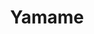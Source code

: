---
layout: place
title: "Yamame"
permalink: /california/rancho-santa-margarita/yamame.html
stateAbbr: CA
stateName: California
cityName: Rancho Santa Margarita
seo:
  name: "Yamame"
  type: Restaurant
  links: http://www.yamamersm.com/
description: "Looking for sushi in Rancho Santa Margarita, California? Check out Yamame for a delightful Japanese dining experience. Enjoy a variety of sushi and other dis..."
place_id: ChIJ9Sir7hzr3IARNi0kRHih6XI
photos:
  - name: >-
      places/ChIJ9Sir7hzr3IARNi0kRHih6XI/photos/AeeoHcIIcNLKAC5bo0Un_mDv_qShXYr4SSInNa716_1hi8c_tdee3z_pTuL5VQDqgBPrqsUw2dvIRPM1onYzGoPTu0lCt20GxsT2pKR1fKcvrjTmGfaUNwiVykmu_NK7NqsLqD67MBMjFqpKj8pkVrsdDPyfpBUm1-nAyK7mD9D1MkoSsNoWqT0GLpVgrC77nuO3dQQygwb7BY43QVaNc1k32AeQWwt8VFVgjXnQQ_naC3YOaGWz-rg2WdvRA0KP6X7E1EQyfxiSddnHMOFal7S98tQlJOjXYmvM0l0NeWFilqCGvC_HPQ7UUrB250D_98ed84oZBJMyphf7CZdAFsG2je4l5mL00KQyn1pHp6oKdMDR3K7GCkUHFiPuLJ_EYiDUX89PK707nHi6OlK-ePHA-A12wditso-wInmUxbWmRLeCX5Vd
    widthPx: 4032
    heightPx: 3024
    authorAttributions:
      - displayName: Christian Lee
        uri: https://maps.google.com/maps/contrib/113402378191561116916
        photoUri: >-
          https://lh3.googleusercontent.com/a-/ALV-UjUn5-e1MUiDfmLhYEL16JKTETVjpOiEChKPp1QtL2mwoxiBJg7Q=s100-p-k-no-mo
    flagContentUri: >-
      https://www.google.com/local/imagery/report/?cb_client=maps_api_places.places_api&image_key=!1e10!2sCIHM0ogKEICAgIDarfGiqAE&hl=en-US
    googleMapsUri: >-
      https://www.google.com/maps/place//data=!3m4!1e2!3m2!1sCIHM0ogKEICAgIDarfGiqAE!2e10!4m2!3m1!1s0x80dceb1ceeab28f5:0x72e9a17844242d36
  - name: >-
      places/ChIJ9Sir7hzr3IARNi0kRHih6XI/photos/AeeoHcIHbr3Rd3t4KpNMjRtCxSqWNl2adT0BPxBLJ9ZUYQH-FaXPFmEIiT41pOor00wD49sRyhz0Xm4dXacBCrjeE5TFzoCyRgpqZMOOLngEizvmqZEeKw4WHoczCvC9FCfVS4jbfQ2hwGJCCS6-TiyZUkWLqg0hCnwgnuH9Q9HmQRKc_Nc_QRltUSRZ8_yD9NIPrN3TAGf7O_ghQiInS_-2U0IOemT7111dlxil6F3DVOiv7rr9jX3IZKxqI6-V6KG_NhIKr9jJgAKwC3kH3dHyu9iX_23SvaeqFDOL8eQR1FgwTA
    widthPx: 4032
    heightPx: 3024
    authorAttributions:
      - displayName: Yamame
        uri: https://maps.google.com/maps/contrib/106210417398852424643
        photoUri: >-
          https://lh3.googleusercontent.com/a-/ALV-UjXKi2Mt96Tp6faX_db9pnf_1curnNChFCBsTKs_97rySQ_AhA0=s100-p-k-no-mo
    flagContentUri: >-
      https://www.google.com/local/imagery/report/?cb_client=maps_api_places.places_api&image_key=!1e10!2sAF1QipP8dtk4YvTWnBPAdhI8UnEpX6Hnqa_VNiKXSxhg&hl=en-US
    googleMapsUri: >-
      https://www.google.com/maps/place//data=!3m4!1e2!3m2!1sAF1QipP8dtk4YvTWnBPAdhI8UnEpX6Hnqa_VNiKXSxhg!2e10!4m2!3m1!1s0x80dceb1ceeab28f5:0x72e9a17844242d36
  - name: >-
      places/ChIJ9Sir7hzr3IARNi0kRHih6XI/photos/AeeoHcLX5ilsKtawaZege1znh0CDiJR3Dap-rioXZ-tRDfFQ7qXyOOZGgkwZpEfpHY2gHIH7oMrmPWsW7OXmGV_7bqCKkul4MyZdRv0blhPZma645XTbeMcDuJgnOSiU-QqbvcJL2zQjMc0hysFJO2drYEa1iMjD4WJeLKZdFY3l6cdqLgDj_0IOozfXH73Q7KnMAuPT4nQ57AZWDjTEFJnUK4rX7Q5BNGd0jt8eILiwMIjk0MTUnTqxjkanKDs6Rd4woxGUbxKS0v5DvuioI5dpOtpKM78iOOFWQl4EfzlRCch8qojCEg2QEXof8fLT449QWZZ_wk9mU8j7jrmZiuocD94nm-KYzwHHfHHLn9H_ohs6I0LJsERBpVq3aeecSgiVqHxp8ieU1cMIQFqLljLOUtKzktGrs1fQm_IUbeH9pUC9EQ
    widthPx: 3024
    heightPx: 4032
    authorAttributions:
      - displayName: Sahar Meshksar
        uri: https://maps.google.com/maps/contrib/109845385434624930085
        photoUri: >-
          https://lh3.googleusercontent.com/a-/ALV-UjVUyTWzJbWsaUdBkbqwXvVoRL0jjag2UTMibUZS181rW-tlj9kx=s100-p-k-no-mo
    flagContentUri: >-
      https://www.google.com/local/imagery/report/?cb_client=maps_api_places.places_api&image_key=!1e10!2sCIHM0ogKEICAgICxyqmUdw&hl=en-US
    googleMapsUri: >-
      https://www.google.com/maps/place//data=!3m4!1e2!3m2!1sCIHM0ogKEICAgICxyqmUdw!2e10!4m2!3m1!1s0x80dceb1ceeab28f5:0x72e9a17844242d36
  - name: >-
      places/ChIJ9Sir7hzr3IARNi0kRHih6XI/photos/AeeoHcLZl0N3kdLdRPSKqEF70ycnLr59xRMU8A96rmcjpcvVKf6zQsS0__if8BHCf5PBPduhcZJUhRxX-FywxPLUDFnZB-TrhXXeZao2ZgevjxbHTfC3CKKpyJg5ImTv7C-Ps_0L1GnPnIRJE90ft1SA4AYB1erY0m7vzPN49d5rwzn84mxjgDR4VidCX3iV-K-0bXgfeUVCttcA_Xc0xb1uGy_FuX9XsgXNJAXYAiSGLXFay-7-i1ytE-bnZ3OC215ACet3_aS4ltA3377FwSKpwgHjjRV_h1c0fCgvILc7er5_mM3LSXU8NtGQKuZIJ9xcqeqNXj8WY2-ukXIOeOJnz026Oe-cI0Prfv1PN5U8wWhcVLwlfCQMSrgWe0tiiUSslOiAWx7qE7G1L3wcVv-AZl10Lox4hhK_LjCzl_XTynFwwHE
    widthPx: 2992
    heightPx: 2992
    authorAttributions:
      - displayName: duangtip rabieb
        uri: https://maps.google.com/maps/contrib/109830161622618119513
        photoUri: >-
          https://lh3.googleusercontent.com/a-/ALV-UjWsu63lpxQA0ZR7ZKGE8VYRX96RKdHyVak8DqpqO0cxPfpqt1Ds=s100-p-k-no-mo
    flagContentUri: >-
      https://www.google.com/local/imagery/report/?cb_client=maps_api_places.places_api&image_key=!1e10!2sCIHM0ogKEICAgICbgLX0zwE&hl=en-US
    googleMapsUri: >-
      https://www.google.com/maps/place//data=!3m4!1e2!3m2!1sCIHM0ogKEICAgICbgLX0zwE!2e10!4m2!3m1!1s0x80dceb1ceeab28f5:0x72e9a17844242d36
  - name: >-
      places/ChIJ9Sir7hzr3IARNi0kRHih6XI/photos/AeeoHcIkI3l0xjBKX3qFi2nQ6XOIvBok2HXHu4hzRANa3zHkunvPKGZUS6XDmUrcaTewicFjwvCD3g-jrB2wrOV9GiiaRkmGCynhE91J6ZMCQ-7sFNemqM65qVI9v8aVmjJPVuVHlZAnflUVDAmgTge0Y3bndbgpMONADl8wFc1AR8z4wOJl5ZJ3NE5WDU_WqHxYYU0myTj8btoksGgauAfPxRCFEQezeWmHjs-feQubyy0l9NdCnM5hU1BZk5_56GfSMUR7t76dD33B9BD2hcQnNVaipZx3N8d9GTW-ZXnNE1SPouBtKAO742zehFsIlUyL_e5-NtS-vy5TfyJ8UGeu60Xh58z9R8RswJGgya_sMx8jTje0Mdhpj1xSDShcn6E42swO3jHipRMy1tAD7lhdtjJtg_9uf1IxB_07Wvev_2k54luV
    widthPx: 2268
    heightPx: 1504
    authorAttributions:
      - displayName: Jackie H
        uri: https://maps.google.com/maps/contrib/107822961772948785407
        photoUri: >-
          https://lh3.googleusercontent.com/a-/ALV-UjU10eeGkOPo4xoXbZcWiDLscmQGBO-ty-vx5CV_T3aFfpj3CMgnsw=s100-p-k-no-mo
    flagContentUri: >-
      https://www.google.com/local/imagery/report/?cb_client=maps_api_places.places_api&image_key=!1e10!2sCIHM0ogKEICAgICf_vPBhgE&hl=en-US
    googleMapsUri: >-
      https://www.google.com/maps/place//data=!3m4!1e2!3m2!1sCIHM0ogKEICAgICf_vPBhgE!2e10!4m2!3m1!1s0x80dceb1ceeab28f5:0x72e9a17844242d36
  - name: >-
      places/ChIJ9Sir7hzr3IARNi0kRHih6XI/photos/AeeoHcIFcXsoJhDkWEDZREvCp-gYUQ-M-YCh2K-pVr7Q2XjlHgIS1V5APXNGSuOG8L4-N6ImXjIRP2x3ReoOPgUqFb4GWkALELsQ3tsLBY2CmxaRiftmxPUdIZipyKvh31_XGjdMOZjK7HKALtiYFBRgET4K6rp-O5UgK1FV9noQ2NZ_9h5yXtK5937Rh2yopJkDYAJoWD4BLpvi-vR-RbR9TN5DPJIHD-u_bZ4P-TUFeFGN2HCif5_cQX3JInJUq1uww9a9jzEeloRW_71An16Sx4TxyCMbKFjsuYW9M2CHeBIpUM3ZXkAinE2DloVa6DPA3wARoisktvqWTdp19AfrVVI-rbuxcC3Rkl8UyOIT8cYao_m5KXgymYmvgPdaIHbQHQtP6xe_XdxuQ8GJMvJ3B1oQIZTdZJ0BTHcClZL6aHGB-w
    widthPx: 2408
    heightPx: 1806
    authorAttributions:
      - displayName: Jamie N
        uri: https://maps.google.com/maps/contrib/106855567394760269849
        photoUri: >-
          https://lh3.googleusercontent.com/a/ACg8ocIIdEDX12NGAdKmFp8KU51rz01U6_eCxmkfi9yOou6JrgY2n-o=s100-p-k-no-mo
    flagContentUri: >-
      https://www.google.com/local/imagery/report/?cb_client=maps_api_places.places_api&image_key=!1e10!2sCIHM0ogKEICAgIDE2r3FLQ&hl=en-US
    googleMapsUri: >-
      https://www.google.com/maps/place//data=!3m4!1e2!3m2!1sCIHM0ogKEICAgIDE2r3FLQ!2e10!4m2!3m1!1s0x80dceb1ceeab28f5:0x72e9a17844242d36
  - name: >-
      places/ChIJ9Sir7hzr3IARNi0kRHih6XI/photos/AeeoHcKkzh4A4gi3m5Qu3BrsL4LoKA3IHah49CMBmV5ipUiPrx_3H9duL8gZ0nvYaBEAW7_6ZbzE63oRyfGg-qN3va_3ZIV_pWUufAvXWKe0EF9qOA8PAFPDGtozuzJJUyNkJOAIlvv74HKzifeV9AG0Zj3E8EsrCuuMTVGdwztNQi939LxO_IE0m_6HK6Rk-vBpw5xn4IknaH5VjlFI2k-iThaGmxSl3K3jG8F5rew8fiqGamu0_SXgnDm6Nr0X4keNCUxfJaQ-HO1OEgRYQMtS_tg5aaI5pMpvatdIBgOBDargO7YX2Gn6nTa0ncMvH7LLlvxemMOyRfdWi9bHrZYb3wi_304CQZ5lT9wTXRSrLqIa14NFCW5D_RLSxrPq_-UT-zFzSsom_nvPNbCMcNmuhfKayliVMtU8-CnlFb5QWEc
    widthPx: 4032
    heightPx: 3024
    authorAttributions:
      - displayName: Dawn Faessler
        uri: https://maps.google.com/maps/contrib/102759073645981086787
        photoUri: >-
          https://lh3.googleusercontent.com/a-/ALV-UjXEuA-joAyklicHu2yedX_lYyoBaq4_Ol7FiCpefsb2oubSmOhc=s100-p-k-no-mo
    flagContentUri: >-
      https://www.google.com/local/imagery/report/?cb_client=maps_api_places.places_api&image_key=!1e10!2sCIHM0ogKEICAgID23KTNYw&hl=en-US
    googleMapsUri: >-
      https://www.google.com/maps/place//data=!3m4!1e2!3m2!1sCIHM0ogKEICAgID23KTNYw!2e10!4m2!3m1!1s0x80dceb1ceeab28f5:0x72e9a17844242d36
  - name: >-
      places/ChIJ9Sir7hzr3IARNi0kRHih6XI/photos/AeeoHcJiZ0QuxlIPgRmm3Fj1MuLIhcaiUXs5wFZ6jlau_5N3BpKStfZqVV2LDZNylSDndIgUkOZifEwGpgNCn_vmy7R879S3Ks7ou7TMelrC2ivYCFji5GoT8IgUkzuzWlSJeB-NYsA0otKJ9cT-f0X_pR1IEiHVCDR9uYXxmYTJLiylIaaqlKcBSmb0Fl_iHsHVGWSxKgpDLSZf6UhZMJ5pyI9A4G2CKJ5gXktTBeIi1PRD-1pg4CioKrW-BtVqbWiQfw6HECSrQe7hmUk_KQ9hdmc1w-spiLGz-3fWUSFMHQbrVwiwV2ZmqOKT2qObq4jdrRjNuE2kYD0iGfRNo_ItgvqU2g_-ioY6NSM_5VndY2tfU3YMREiTpeket60cmweof_FuXjOWYelebpbOtWO5SB1OrIDbEsvUIb9qbEFiXIM
    widthPx: 1801
    heightPx: 3773
    authorAttributions:
      - displayName: Jackie H
        uri: https://maps.google.com/maps/contrib/107822961772948785407
        photoUri: >-
          https://lh3.googleusercontent.com/a-/ALV-UjU10eeGkOPo4xoXbZcWiDLscmQGBO-ty-vx5CV_T3aFfpj3CMgnsw=s100-p-k-no-mo
    flagContentUri: >-
      https://www.google.com/local/imagery/report/?cb_client=maps_api_places.places_api&image_key=!1e10!2sCIHM0ogKEICAgIC96KWLcQ&hl=en-US
    googleMapsUri: >-
      https://www.google.com/maps/place//data=!3m4!1e2!3m2!1sCIHM0ogKEICAgIC96KWLcQ!2e10!4m2!3m1!1s0x80dceb1ceeab28f5:0x72e9a17844242d36
  - name: >-
      places/ChIJ9Sir7hzr3IARNi0kRHih6XI/photos/AeeoHcLU_YWAn4h6sQY-6dMkSx4QkJ_pUaySdi_mIUMx5CCThli5AfZJ32orWQ0iyPX0egRmY9lG0feoqFhd6KUInhEfm5JeFsqgYZO7-u6jqkwF-zIbwglu2FjJk0qaqcM8ubq_OvuDpNZ6CLYGNTQjOByFN_DVSVQ330UYUoAAsENOCgGQb79JGSEM96t7Etx9EtSxnQm8PRwdH4ugihfNuD0Ktcn-XiOZkycFZH_Ae81XFWuzXO-f6nFiSG2e2c1yk8pJjhT6jHmfp-H3VBnMxnvcg1AklqSd2slc5_0zfVH8Sw
    widthPx: 3000
    heightPx: 4000
    authorAttributions:
      - displayName: Yamame
        uri: https://maps.google.com/maps/contrib/106210417398852424643
        photoUri: >-
          https://lh3.googleusercontent.com/a-/ALV-UjXKi2Mt96Tp6faX_db9pnf_1curnNChFCBsTKs_97rySQ_AhA0=s100-p-k-no-mo
    flagContentUri: >-
      https://www.google.com/local/imagery/report/?cb_client=maps_api_places.places_api&image_key=!1e10!2sAF1QipNlmgNmy-2H48YClJOLavcPSYbKXyuNQzLZFDHq&hl=en-US
    googleMapsUri: >-
      https://www.google.com/maps/place//data=!3m4!1e2!3m2!1sAF1QipNlmgNmy-2H48YClJOLavcPSYbKXyuNQzLZFDHq!2e10!4m2!3m1!1s0x80dceb1ceeab28f5:0x72e9a17844242d36
  - name: >-
      places/ChIJ9Sir7hzr3IARNi0kRHih6XI/photos/AeeoHcJMqSNZRc_3znnlvY_ow7LIxxj3b5QaZptJwatdfcs9KFmQiooj9a-90bTzkDFHlobbEo7x6-1Nv1EWculha9HCsKocqfxzZAFDaHAgsr0JD2tBT0guyenr3iTms-AMb6s8ksMwyN-dtE8nUQnPHP9n1IQRkeTKEPLqtE9POXLMKSH0faLviGviqRkoSytNMqNXY8RJSMmAAZ-NWADHoOaTkwNAYx1IT-xhHG1Q9EVgJpH31FONYC5Q1fGLTfsl_6BZXAzosu2iyfr-FwbzAofJzMlOCdsCs04mPv6iJ21FrB7U9ui2XhJVvDqLpm4sU6Omrlz5EyZ46CDQcnbwEolWvSJ44RvaQy01BElgzaDiIZh9PBSdEK_SgIcRk9B12V5XblJegEe8CwzJHFIzr8PXyhynIKGY0VznZdp9WydDCqyx
    widthPx: 4032
    heightPx: 3024
    authorAttributions:
      - displayName: Luis Veliz
        uri: https://maps.google.com/maps/contrib/104115254950256865338
        photoUri: >-
          https://lh3.googleusercontent.com/a/ACg8ocIeXGEcmLeuzZFKxG2LQTpHZazwkhkm7GsKpcf3VDNlIDSWdUA=s100-p-k-no-mo
    flagContentUri: >-
      https://www.google.com/local/imagery/report/?cb_client=maps_api_places.places_api&image_key=!1e10!2sCIHM0ogKEICAgICU8rrJnQE&hl=en-US
    googleMapsUri: >-
      https://www.google.com/maps/place//data=!3m4!1e2!3m2!1sCIHM0ogKEICAgICU8rrJnQE!2e10!4m2!3m1!1s0x80dceb1ceeab28f5:0x72e9a17844242d36
address: 31441 Santa Margarita Pkwy, Rancho Santa Margarita, CA 92688, USA
street: 31441 Santa Margarita Pkwy
city: Rancho Santa Margarita
state: CA
zip: '92688'
country: USA
neighborhood: null
latitude: '33.650166'
longitude: '-117.582740'
accessibility_options:
  wheelchairAccessibleParking: true
  wheelchairAccessibleEntrance: true
  wheelchairAccessibleRestroom: true
  wheelchairAccessibleSeating: true
business_status: OPERATIONAL
name: Yamame
google_maps_links:
  directionsUri: >-
    https://www.google.com/maps/dir//''/data=!4m7!4m6!1m1!4e2!1m2!1m1!1s0x80dceb1ceeab28f5:0x72e9a17844242d36!3e0
  placeUri: https://maps.google.com/?cid=8280326927808736566
  writeAReviewUri: >-
    https://www.google.com/maps/place//data=!4m3!3m2!1s0x80dceb1ceeab28f5:0x72e9a17844242d36!12e1
  reviewsUri: >-
    https://www.google.com/maps/place//data=!4m4!3m3!1s0x80dceb1ceeab28f5:0x72e9a17844242d36!9m1!1b1
  photosUri: >-
    https://www.google.com/maps/place//data=!4m3!3m2!1s0x80dceb1ceeab28f5:0x72e9a17844242d36!10e5
primary_type: Japanese Restaurant
opening_hours:
  regular: null
  current: null
secondary_opening_hours:
  regular:
    weekdayDescriptions: null
    type: null
  current:
    weekdayDescriptions: null
    type: null
phone: (949) 713-1818
price_level: PRICE_LEVEL_MODERATE
price_range: null
rating: '4.7'
rating_count: 177
website: http://www.yamamersm.com/
reviews:
  - name: >-
      places/ChIJ9Sir7hzr3IARNi0kRHih6XI/reviews/ChdDSUhNMG9nS0VJQ0FnSUM5NktXRnFBRRAB
    relativePublishTimeDescription: 3 months ago
    rating: 5
    text:
      text: >-
        It is a very small restaurant with about 4 tables inside,  6 tables
        outside and a small bar.  Do make a reservation as they fill up quickly!
        We sat outside in February but it was fine because they have lots of
        heaters! You can also get a partial view  of the lake from their
        patio.The service is prompt and friendly and food is delicious.
      languageCode: en
    originalText:
      text: >-
        It is a very small restaurant with about 4 tables inside,  6 tables
        outside and a small bar.  Do make a reservation as they fill up quickly!
        We sat outside in February but it was fine because they have lots of
        heaters! You can also get a partial view  of the lake from their
        patio.The service is prompt and friendly and food is delicious.
      languageCode: en
    authorAttribution:
      displayName: Jackie H
      uri: https://www.google.com/maps/contrib/107822961772948785407/reviews
      photoUri: >-
        https://lh3.googleusercontent.com/a-/ALV-UjU10eeGkOPo4xoXbZcWiDLscmQGBO-ty-vx5CV_T3aFfpj3CMgnsw=s128-c0x00000000-cc-rp-mo-ba6
    publishTime: '2025-01-03T21:45:47.843169Z'
    flagContentUri: >-
      https://www.google.com/local/review/rap/report?postId=ChdDSUhNMG9nS0VJQ0FnSUM5NktXRnFBRRAB&d=17924085&t=1
    googleMapsUri: >-
      https://www.google.com/maps/reviews/data=!4m6!14m5!1m4!2m3!1sChdDSUhNMG9nS0VJQ0FnSUM5NktXRnFBRRAB!2m1!1s0x80dceb1ceeab28f5:0x72e9a17844242d36
  - name: >-
      places/ChIJ9Sir7hzr3IARNi0kRHih6XI/reviews/ChdDSUhNMG9nS0VJQ0FnSUNwbDQyTXFBRRAB
    relativePublishTimeDescription: a year ago
    rating: 5
    text:
      text: >-
        2nd time dining here :) Sushi is fresh and yummy, service is friendly
        and swift. Price is pretty high but worth it. We'll definitely be coming
        back :)
      languageCode: en
    originalText:
      text: >-
        2nd time dining here :) Sushi is fresh and yummy, service is friendly
        and swift. Price is pretty high but worth it. We'll definitely be coming
        back :)
      languageCode: en
    authorAttribution:
      displayName: Angela V.
      uri: https://www.google.com/maps/contrib/108314179726710429797/reviews
      photoUri: >-
        https://lh3.googleusercontent.com/a-/ALV-UjWTI_mDFp2ExRtAzutroTbb7dMIOy6NgIlgsGy8XUFp9igC0h8yIA=s128-c0x00000000-cc-rp-mo-ba3
    publishTime: '2023-08-12T04:11:43.424971Z'
    flagContentUri: >-
      https://www.google.com/local/review/rap/report?postId=ChdDSUhNMG9nS0VJQ0FnSUNwbDQyTXFBRRAB&d=17924085&t=1
    googleMapsUri: >-
      https://www.google.com/maps/reviews/data=!4m6!14m5!1m4!2m3!1sChdDSUhNMG9nS0VJQ0FnSUNwbDQyTXFBRRAB!2m1!1s0x80dceb1ceeab28f5:0x72e9a17844242d36
  - name: >-
      places/ChIJ9Sir7hzr3IARNi0kRHih6XI/reviews/ChZDSUhNMG9nS0VJQ0FnSUNLcExmdFVnEAE
    relativePublishTimeDescription: 4 years ago
    rating: 4
    text:
      text: >-
        Very nice food, service and vibe. The Yamame sashimi plate was fresh and
        delicious. The cuts were thick, which allows one to actually taste the
        fish as one have to chew more. I liked the presentation as well, very
        natural and creative. The only issue I found was that it was a bit
        pricey. The yakisoba was well done and was not as sweet and drenched in
        teriyaki sauce. I liked the wooden bowl it was served in. Karage chicken
        was probably my favorite here, well fried, crunch on the outside and
        juicy on the inside. I could taste the chicken that was well seasoned.
        The edamame was decent, but the portion could be more generous. The udon
        was a bit disappointing, although the noodles were chewy and seemed
        fresh. The soup base was a bit flat, having no depth or "udon" flavor,
        just salty and soy sauce flavor. Tempura was pretty well done, except
        that sweet potatoes were still a bit hard, which means it could have
        used a few more seconds in the fryer. Overall, it was pleasant and good,
        especially the servers were trying their best to be as friendly as
        possible although they were swamped, and my server took a bit long to
        bring out the appetizer gioza, as well as extra napkins.
      languageCode: en
    originalText:
      text: >-
        Very nice food, service and vibe. The Yamame sashimi plate was fresh and
        delicious. The cuts were thick, which allows one to actually taste the
        fish as one have to chew more. I liked the presentation as well, very
        natural and creative. The only issue I found was that it was a bit
        pricey. The yakisoba was well done and was not as sweet and drenched in
        teriyaki sauce. I liked the wooden bowl it was served in. Karage chicken
        was probably my favorite here, well fried, crunch on the outside and
        juicy on the inside. I could taste the chicken that was well seasoned.
        The edamame was decent, but the portion could be more generous. The udon
        was a bit disappointing, although the noodles were chewy and seemed
        fresh. The soup base was a bit flat, having no depth or "udon" flavor,
        just salty and soy sauce flavor. Tempura was pretty well done, except
        that sweet potatoes were still a bit hard, which means it could have
        used a few more seconds in the fryer. Overall, it was pleasant and good,
        especially the servers were trying their best to be as friendly as
        possible although they were swamped, and my server took a bit long to
        bring out the appetizer gioza, as well as extra napkins.
      languageCode: en
    authorAttribution:
      displayName: Los Angeles
      uri: https://www.google.com/maps/contrib/117023899757603933671/reviews
      photoUri: >-
        https://lh3.googleusercontent.com/a-/ALV-UjXs2yq30Ie9n7vDM0OfXUhgZ0DNAwiNiTUc3uf_BxBt2auszA4=s128-c0x00000000-cc-rp-mo-ba6
    publishTime: '2021-03-29T03:04:35.584612Z'
    flagContentUri: >-
      https://www.google.com/local/review/rap/report?postId=ChZDSUhNMG9nS0VJQ0FnSUNLcExmdFVnEAE&d=17924085&t=1
    googleMapsUri: >-
      https://www.google.com/maps/reviews/data=!4m6!14m5!1m4!2m3!1sChZDSUhNMG9nS0VJQ0FnSUNLcExmdFVnEAE!2m1!1s0x80dceb1ceeab28f5:0x72e9a17844242d36
  - name: >-
      places/ChIJ9Sir7hzr3IARNi0kRHih6XI/reviews/ChZDSUhNMG9nS0VJQ0FnSURRODhickVnEAE
    relativePublishTimeDescription: 8 years ago
    rating: 5
    text:
      text: >-
        My girlfriend and I enjoyed a fantastic dinner here after a walk around
        the lake. We had the Wahu and Gimo special rolls and they were superb!
        Fresh and masterfully crafted. This is our new favorite Sushi place.
      languageCode: en
    originalText:
      text: >-
        My girlfriend and I enjoyed a fantastic dinner here after a walk around
        the lake. We had the Wahu and Gimo special rolls and they were superb!
        Fresh and masterfully crafted. This is our new favorite Sushi place.
      languageCode: en
    authorAttribution:
      displayName: Adrian S
      uri: https://www.google.com/maps/contrib/105553853526638396273/reviews
      photoUri: >-
        https://lh3.googleusercontent.com/a-/ALV-UjXv1PgZuN45XwmjevUdO2q9QnlJQIxfc01h0Rxk7CrQJPSahIn7Og=s128-c0x00000000-cc-rp-mo-ba4
    publishTime: '2016-11-19T12:31:59.932Z'
    flagContentUri: >-
      https://www.google.com/local/review/rap/report?postId=ChZDSUhNMG9nS0VJQ0FnSURRODhickVnEAE&d=17924085&t=1
    googleMapsUri: >-
      https://www.google.com/maps/reviews/data=!4m6!14m5!1m4!2m3!1sChZDSUhNMG9nS0VJQ0FnSURRODhickVnEAE!2m1!1s0x80dceb1ceeab28f5:0x72e9a17844242d36
  - name: >-
      places/ChIJ9Sir7hzr3IARNi0kRHih6XI/reviews/ChdDSUhNMG9nS0VJQ0FnSURwc2FPZGpRRRAB
    relativePublishTimeDescription: a year ago
    rating: 5
    text:
      text: >-
        The food was sooooo good and fresh. I got the Koko roll and shared with
        my two family members who also got rolls, Yakisoba and miso soup. The
        fish tasted great and the sauces were very flavorful! And there was a
        pretty good amount for the price! The people severing were so kind and
        kept checking up on us.
      languageCode: en
    originalText:
      text: >-
        The food was sooooo good and fresh. I got the Koko roll and shared with
        my two family members who also got rolls, Yakisoba and miso soup. The
        fish tasted great and the sauces were very flavorful! And there was a
        pretty good amount for the price! The people severing were so kind and
        kept checking up on us.
      languageCode: en
    authorAttribution:
      displayName: Hailey McCain
      uri: https://www.google.com/maps/contrib/114258071776665738755/reviews
      photoUri: >-
        https://lh3.googleusercontent.com/a-/ALV-UjXRpo7-5Lgfefaj7YLU0lWP1OY_e3lRxRLBoTWUVrphBXsr9lpm=s128-c0x00000000-cc-rp-mo-ba5
    publishTime: '2023-08-24T02:03:41.531104Z'
    flagContentUri: >-
      https://www.google.com/local/review/rap/report?postId=ChdDSUhNMG9nS0VJQ0FnSURwc2FPZGpRRRAB&d=17924085&t=1
    googleMapsUri: >-
      https://www.google.com/maps/reviews/data=!4m6!14m5!1m4!2m3!1sChdDSUhNMG9nS0VJQ0FnSURwc2FPZGpRRRAB!2m1!1s0x80dceb1ceeab28f5:0x72e9a17844242d36
parking_options:
  freeParkingLot: true
  freeStreetParking: true
payment_options:
  acceptsCreditCards: true
  acceptsDebitCards: true
  acceptsCashOnly: false
  acceptsNfc: true
allow_dogs: null
curbside_pickup: null
delivery: false
dine_in: true
good_for_children: null
good_for_groups: true
good_for_sports: false
live_music: false
menu_for_children: false
outdoor_seating: true
reservable: true
restroom: true
serves_beer: true
serves_breakfast: null
serves_brunch: false
serves_cocktails: null
serves_coffee: false
serves_dinner: true
serves_dessert: true
serves_lunch: true
serves_vegetarian_food: true
serves_wine: true
takeout: true
summary: null

---